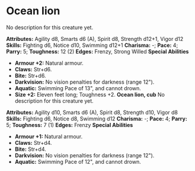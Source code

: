 # Ocean lion

No description for this creature yet.

**Attributes:** Agility d8, Smarts d6 (A), Spirit d8, Strength d12+1,
Vigor d12
**Skills:** Fighting d6, Notice d10, Swimming d12+1
**Charisma:** -; **Pace:** 4; **Parry:** 5; **Toughness:** 12 (2)
**Edges:** Frenzy, Strong Willed
**Special Abilities**

- **Armour +2:** Natural armour.
- **Claws:** Str+d6.
- **Bite:** Str+d6.
- **Darkvision:** No vision penalties for darkness (range 12").
- **Aquatic:** Swimming Pace of 13", and cannot drown.
- **Size +2:** Eleven feet long; Toughness +2.
**Ocean lion, cub**
No description for this creature yet.

**Attributes:** Agility d10, Smarts d6 (A), Spirit d8, Strength d10,
Vigor d8
**Skills:** Fighting d6, Notice d8, Swimming d12
**Charisma:** -; **Pace:** 4; **Parry:** 5; **Toughness:** 7 (1)
**Edges:** Frenzy
**Special Abilities**

- **Armour +1:** Natural armour.
- **Claws:** Str+d4.
- **Bite:** Str+d4.
- **Darkvision:** No vision penalties for darkness (range 12").
- **Aquatic:** Swimming Pace of 12", and cannot drown.
